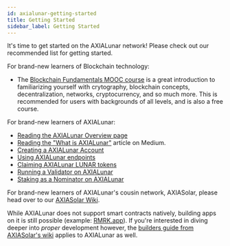 ```yaml
---
id: axialunar-getting-started
title: Getting Started
sidebar_label: Getting Started
---
```


It's time to get started on the AXIALunar network! Please check out our recommended list for getting started.

For brand-new learners of Blockchain technology:

- The [Blockchain Fundamentals MOOC course][mooc] is a great introduction to familiarizing yourself with crytography, blockchain concepts, decentralization, networks, cryptocurrency, and so much more. This is recommended for users with backgrounds of all levels, and is also a free course.

For brand-new learners of AXIALunar:

- [Reading the AXIALunar Overview page][overview]
- [Reading the "What is AXIALunar"][medium] article on Medium.
- [Creating a AXIALunar Account][create-account]
- [Using AXIALunar endpoints][endpoints]
- [Claiming AXIALunar LUNAR tokens][tokens]
- [Running a Validator on AXIALunar][validator]
- [Staking as a Nominator on AXIALunar][nominator]

For brand-new learners of AXIALunar's cousin network, AXIASolar, please head over to our [AXIASolar Wiki][axiasolar wiki].

While AXIALunar does not support smart contracts natively, building apps on it is still possible (example: [RMRK.app](https://rmrk.app)). If you're interested in diving deeper into _proper_ development however, the [builders guide from AXIASolar's wiki][axiasolar-builders] applies to AXIALunar as well.

[mooc]: https://mooc.axiacoin.org/course/blockchain-fundamentals/
[overview]: axialunar-index
[medium]: https://medium.com/axiacoin.network/axialunar-network-7446706b8f4c
[create-account]: axialunar-claims
[endpoints]: axialunar-endpoints
[tokens]: https://claim.axialunar.network/
[validator]: mirror-maintain-guides-how-to-validate-axialunar
[nominator]: mirror-maintain-guides-how-to-nominate-axialunar
[axiasolar wiki]: https://solar.wiki.axiacoin.network/
[axiasolar-builders]: https://solar.wiki.axiacoin.network/docs/en/build-index

